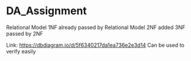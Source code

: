 # DA_Assignment
Relational Model
1NF already passed by Relational Model
2NF added
3NF passed by 2NF

Link: https://dbdiagram.io/d/5f6340217da1ea736e2e3d14
Can be used to verify easily
